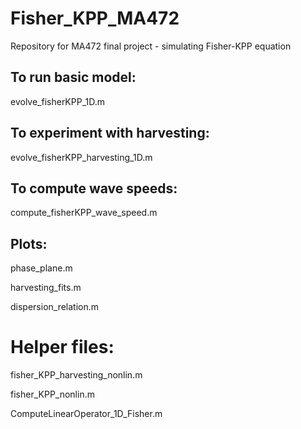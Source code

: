 # Fisher_KPP_MA472
 Repository for MA472 final project - simulating Fisher-KPP equation

 ## To run basic model: 
 evolve_fisherKPP_1D.m
 
 ## To experiment with harvesting: 
 evolve_fisherKPP_harvesting_1D.m
 
## To compute wave speeds: 
compute_fisherKPP_wave_speed.m

 ## Plots:
 
 phase_plane.m
 
 harvesting_fits.m
 
 dispersion_relation.m

# Helper files:
 
 fisher_KPP_harvesting_nonlin.m

 fisher_KPP_nonlin.m
 
 ComputeLinearOperator_1D_Fisher.m
 
